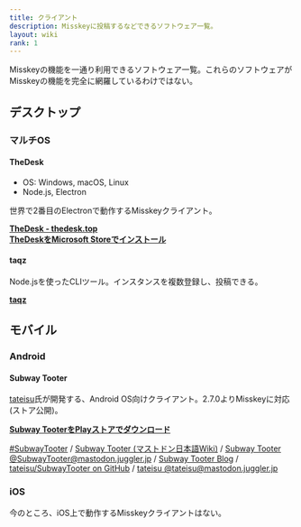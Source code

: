 ```yaml
---
title: クライアント
description: Misskeyに投稿するなどできるソフトウェア一覧。
layout: wiki
rank: 1
---
```

Misskeyの機能を一通り利用できるソフトウェア一覧。これらのソフトウェアがMisskeyの機能を完全に網羅しているわけではない。

## デスクトップ
### マルチOS
#### TheDesk
- OS: Windows, macOS, Linux  
- Node.js, Electron

世界で2番目のElectronで動作するMisskeyクライアント。  

**[TheDesk - thedesk.top](https://thedesk.top/)**  
**[TheDeskをMicrosoft Storeでインストール](https://www.microsoft.com/store/productId/9P2NDNZ0GWZF)**

#### taqz
Node.jsを使ったCLIツール。インスタンスを複数登録し、投稿できる。

**[taqz](https://github.com/tamaina/taqz)**

## モバイル

### Android

#### Subway Tooter
[tateisu](https://mastodon.juggler.jp/@tateisu)氏が開発する、Android OS向けクライアント。2.7.0よりMisskeyに対応(ストア公開)。

**[Subway TooterをPlayストアでダウンロード](https://play.google.com/store/apps/details?id=jp.juggler.subwaytooter&hl=ja)**

[#SubwayTooter](https://mastodon.juggler.jp/tags/subwaytooter) / [Subway Tooter (マストドン日本語Wiki)](https://ja.mstdn.wiki/Subway_Tooter) / [Subway Tooter @SubwayTooter@mastodon.juggler.jp](https://mastodon.juggler.jp/@SubwayTooter) / [Subway Tooter Blog](http://subwaytooter.hatenadiary.jp/) / [tateisu/SubwayTooter on GitHub](https://github.com/tateisu/SubwayTooter) / [tateisu @tateisu@mastodon.juggler.jp](https://mastodon.juggler.jp/@tateisu)

### iOS
今のところ、iOS上で動作するMisskeyクライアントはない。